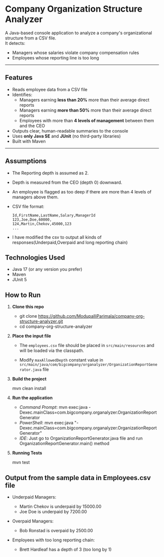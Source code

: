 # Company Organization Structure Analyzer

A Java-based console application to analyze a company's organizational structure from a CSV file.  
It detects:

- Managers whose salaries violate company compensation rules
- Employees whose reporting line is too long

---

## Features

- Reads employee data from a CSV file
- Identifies:
    - Managers earning **less than 20%** more than their average direct reports
    - Managers earning **more than 50%** more than their average direct reports
    - Employees with more than **4 levels of management** between them and the CEO
- Outputs clear, human-readable summaries to the console
- Uses **only Java SE** and **JUnit** (no third-party libraries)
- Built with Maven

---

## Assumptions


- The Reporting depth is assumed as 2.
- Depth is measured from the CEO (depth 0) downward.
- An employee is flagged as too deep if there are more than 4 levels of managers above them.

- CSV file format:

  ```csv
  Id,FirstName,LastName,Salary,ManagerId
  123,Joe,Doe,60000,
  124,Martin,Chekov,45000,123
  ...
- I have modified the csv to output all kinds of responses(Underpaid,Overpaid and long reporting chain)

## Technologies Used
- Java 17 (or any version you prefer)
- Maven
- JUnit 5

## How to Run

1. **Clone this repo**

    - git clone https://github.com/ModupalliParimala/company-org-structure-analyzer.git
    - cd company-org-structure-analyzer

2. **Place the input file**

    - The `employees.csv` file should be placed in `src/main/resources` and will be loaded via the classpath.
   
    - Modify `maxAllowedDepth` constant value in `src/main/java/com/bigcompany/organalyzer/OrganizationReportGenerator.java` file

3. **Build the project**

    mvn clean install

4. **Run the application**

    - *Command Prompt*: mvn exec:java -Dexec.mainClass=com.bigcompany.organalyzer.OrganizationReportGenerator
    - *PowerShell*: mvn exec:java "-Dexec.mainClass=com.bigcompany.organalyzer.OrganizationReportGenerator"
    - *IDE*: Just go to OrganizationReportGenerator.java file and run OrganizationReportGenerator.main() method 

5. **Running Tests**

   mvn test

## Output from the sample data in Employees.csv file
- Underpaid Managers:
  - Martin Chekov is underpaid by 15000.00
  - Joe Doe is underpaid by 7200.00

- Overpaid Managers:
  - Bob Ronstad is overpaid by 2500.00

- Employees with too long reporting chain:
  - Brett Hardleaf has a depth of 3 (too long by 1)